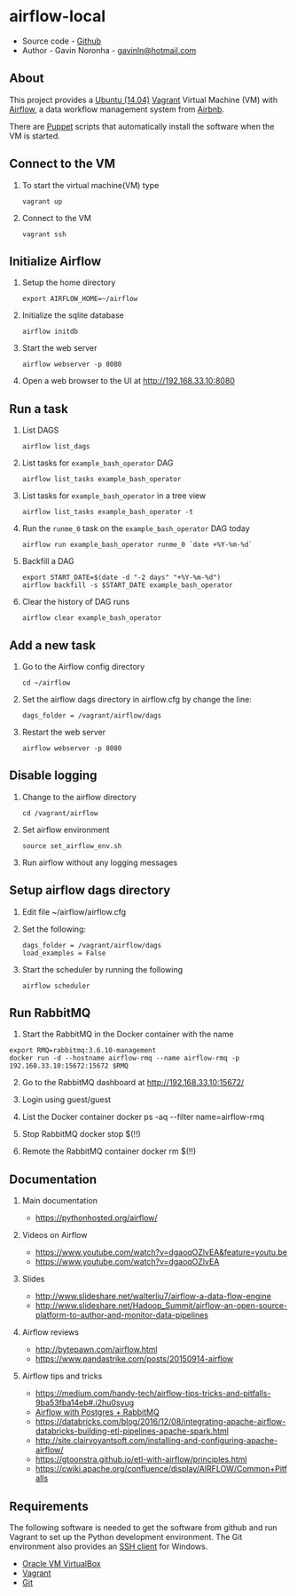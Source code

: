 # airflow-local

* Source code - [Github][10]
* Author - Gavin Noronha - <gavinln@hotmail.com>

[10]: https://github.com/gavinln/airflow-local.git

## About

This project provides a [Ubuntu (14.04)][20] [Vagrant][30] Virtual Machine (VM) with [Airflow][40], a data workflow management system from [Airbnb][50].

[20]: http://releases.ubuntu.com/14.04/
[30]: http://www.vagrantup.com/
[40]: https://github.com/airbnb/airflow
[50]: http://nerds.airbnb.com/airflow/

There are [Puppet][60] scripts that automatically install the software when the VM is started.

[60]: http://puppetlabs.com/

## Connect to the VM

1. To start the virtual machine(VM) type

    ```
    vagrant up
    ```

2. Connect to the VM

    ```
    vagrant ssh
    ```

## Initialize Airflow

1. Setup the home directory

    ```
    export AIRFLOW_HOME=~/airflow
    ```

2. Initialize the sqlite database

    ```
    airflow initdb
    ```

3. Start the web server

    ```
    airflow webserver -p 8080
    ```

4. Open a web browser to the UI at http://192.168.33.10:8080

## Run a task

1. List DAGS

    ```
    airflow list_dags
    ```

2. List tasks for `example_bash_operator` DAG

    ```
    airflow list_tasks example_bash_operator
    ```

3. List tasks for `example_bash_operator` in a tree view

    ```
    airflow list_tasks example_bash_operator -t
    ```

4. Run the `runme_0` task on the `example_bash_operator` DAG today

    ```
    airflow run example_bash_operator runme_0 `date +%Y-%m-%d`
    ```

5. Backfill a DAG

    ```
    export START_DATE=$(date -d "-2 days" "+%Y-%m-%d")
    airflow backfill -s $START_DATE example_bash_operator
    ```

6. Clear the history of DAG runs

    ```
    airflow clear example_bash_operator
    ```

## Add a new task

1. Go to the Airflow config directory

    ```
    cd ~/airflow
    ```

2. Set the airflow dags directory in airflow.cfg by change the line:

    ```
    dags_folder = /vagrant/airflow/dags
    ```

3. Restart the web server

    ```
    airflow webserver -p 8080
    ```

## Disable logging

1. Change to the airflow directory

    ```
    cd /vagrant/airflow
    ```

2. Set airflow environment

    ```
    source set_airflow_env.sh
    ```

3. Run airflow without any logging messages

## Setup airflow dags directory

1. Edit file ~/airflow/airflow.cfg

2. Set the following:

    ```
    dags_folder = /vagrant/airflow/dags
    load_examples = False
    ```

3. Start the scheduler by running the following

    ```
    airflow scheduler
    ```

## Run RabbitMQ

1. Start the RabbitMQ in the Docker container with the name

```
export RMQ=rabbitmq:3.6.10-management
docker run -d --hostname airflow-rmq --name airflow-rmq -p 192.168.33.10:15672:15672 $RMQ
```

2. Go to the RabbitMQ dashboard at http://192.168.33.10:15672/

3. Login using guest/guest

4. List the Docker container
docker ps -aq --filter name=airflow-rmq

5. Stop RabbitMQ
docker stop $(!!)

6. Remote the RabbitMQ container
docker rm $(!!)

## Documentation

1. Main documentation

    * https://pythonhosted.org/airflow/

2. Videos on Airflow

    * https://www.youtube.com/watch?v=dgaoqOZlvEA&feature=youtu.be
    * https://www.youtube.com/watch?v=dgaoqOZlvEA

2. Slides

    * http://www.slideshare.net/walterliu7/airflow-a-data-flow-engine
    * http://www.slideshare.net/Hadoop_Summit/airflow-an-open-source-platform-to-author-and-monitor-data-pipelines

4. Airflow reviews

    * http://bytepawn.com/airflow.html
    * https://www.pandastrike.com/posts/20150914-airflow

5. Airflow tips and tricks

    * https://medium.com/handy-tech/airflow-tips-tricks-and-pitfalls-9ba53fba14eb#.i2hu0syug
    * [Airflow with Postgres + RabbitMQ](https://stlong0521.github.io/20161023%20-%20Airflow.html)
    * https://databricks.com/blog/2016/12/08/integrating-apache-airflow-databricks-building-etl-pipelines-apache-spark.html
    * http://site.clairvoyantsoft.com/installing-and-configuring-apache-airflow/
    * https://gtoonstra.github.io/etl-with-airflow/principles.html
    * https://cwiki.apache.org/confluence/display/AIRFLOW/Common+Pitfalls


## Requirements

The following software is needed to get the software from github and run
Vagrant to set up the Python development environment. The Git environment
also provides an [SSH  client][200] for Windows.

* [Oracle VM VirtualBox][210]
* [Vagrant][220]
* [Git][230]

[200]: http://en.wikipedia.org/wiki/Secure_Shell
[210]: https://www.virtualbox.org/
[220]: http://vagrantup.com/
[230]: http://git-scm.com/
